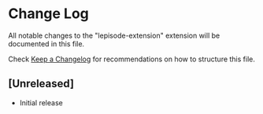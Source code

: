 # Change Log

All notable changes to the "lepisode-extension" extension will be documented in this file.

Check [Keep a Changelog](http://keepachangelog.com/) for recommendations on how to structure this file.

## [Unreleased]

- Initial release